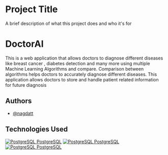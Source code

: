 
# Project Title

A brief description of what this project does and who it's for

# DoctorAI

This is a web application that allows doctors to diagnose different diseases like breast
cancer , diabetes detection and many more using multiple Machine Learning
Algorithms and compare. Comparison between algorithms helps doctors to accurately
diagnose different diseases. This application allows doctors to store and handle
patient related information for future diagnosis

## Authors

- [@nagdatt](https://www.github.com/nagdatt)
## Technologies Used



[![PostgreSQL PostgreSQL](https://img.shields.io/badge/django%20versions-1.11%20%7C%202.0%20%7C%202.1-blue)](http://www.gnu.org/licenses/agpl-3.0)
[![PostgreSQL PostgreSQL](https://img.shields.io/badge/HTML-5-green)](http://www.gnu.org/licenses/agpl-3.0)
[![PostgreSQL PostgreSQL](https://img.shields.io/badge/PostgreSQL-V.14-green)](http://www.gnu.org/licenses/agpl-3.0)

  
